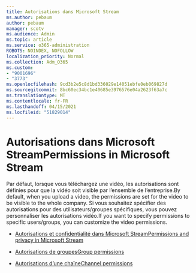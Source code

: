 ```yaml
---
title: Autorisations dans Microsoft Stream
ms.author: pebaum
author: pebaum
manager: scotv
ms.audience: Admin
ms.topic: article
ms.service: o365-administration
ROBOTS: NOINDEX, NOFOLLOW
localization_priority: Normal
ms.collection: Adm_O365
ms.custom:
- "9001696"
- "3773"
ms.openlocfilehash: 9cd3b2e5c8d1bd336029e14051ebfe0eb069827d
ms.sourcegitcommit: 8bc60ec34bc1e40685e3976576e04a2623f63a7c
ms.translationtype: MT
ms.contentlocale: fr-FR
ms.lasthandoff: 04/15/2021
ms.locfileid: "51829014"
---
```

# <a name="permissions-in-microsoft-stream"></a><span data-ttu-id="2e4fe-102">Autorisations dans Microsoft Stream</span><span class="sxs-lookup"><span data-stu-id="2e4fe-102">Permissions in Microsoft Stream</span></span>

<span data-ttu-id="2e4fe-103">Par défaut, lorsque vous téléchargez une vidéo, les autorisations sont définies pour que la vidéo soit visible par l’ensemble de l’entreprise.</span><span class="sxs-lookup"><span data-stu-id="2e4fe-103">By default, when you upload a video, the permissions are set for the video to be visible to the whole company.</span></span> <span data-ttu-id="2e4fe-104">Si vous souhaitez spécifier des autorisations pour des utilisateurs/groupes spécifiques, vous pouvez personnaliser les autorisations vidéo.</span><span class="sxs-lookup"><span data-stu-id="2e4fe-104">If you want to specify permissions to specific users/groups, you can customize the video permissions.</span></span>

- [<span data-ttu-id="2e4fe-105">Autorisations et confidentialité dans Microsoft Stream</span><span class="sxs-lookup"><span data-stu-id="2e4fe-105">Permissions and privacy in Microsoft Stream</span></span>](https://docs.microsoft.com/stream/portal-permissions)

- [<span data-ttu-id="2e4fe-106">Autorisations de groupes</span><span class="sxs-lookup"><span data-stu-id="2e4fe-106">Group permissions</span></span>](https://docs.microsoft.com/stream/portal-permissions#group-permissions)

- [<span data-ttu-id="2e4fe-107">Autorisations d’une chaîne</span><span class="sxs-lookup"><span data-stu-id="2e4fe-107">Channel permissions</span></span>](https://docs.microsoft.com/stream/portal-permissions#channel-permissions)